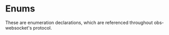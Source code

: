 # Enums
These are enumeration declarations, which are referenced throughout obs-websocket's protocol.
